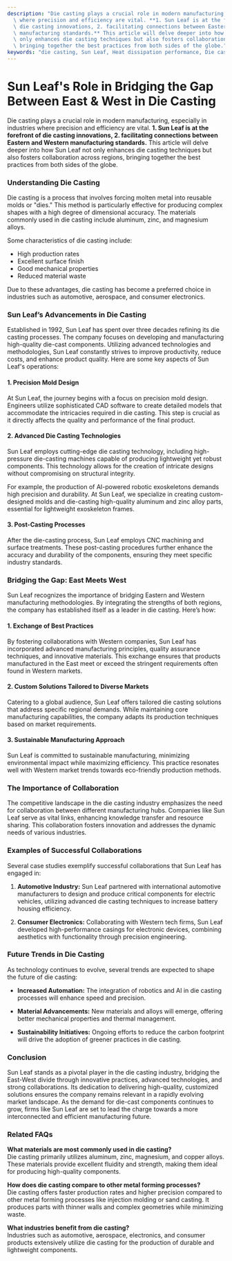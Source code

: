 ```yaml
---
description: "Die casting plays a crucial role in modern manufacturing, especially in industries\
  \ where precision and efficiency are vital. **1. Sun Leaf is at the forefront of\
  \ die casting innovations, 2. facilitating connections between Eastern and Western\
  \ manufacturing standards.** This article will delve deeper into how Sun Leaf not\
  \ only enhances die casting techniques but also fosters collaboration across regions,\
  \ bringing together the best practices from both sides of the globe."
keywords: "die casting, Sun Leaf, Heat dissipation performance, Die casting process"
---
```

# Sun Leaf's Role in Bridging the Gap Between East & West in Die Casting

Die casting plays a crucial role in modern manufacturing, especially in industries where precision and efficiency are vital. **1. Sun Leaf is at the forefront of die casting innovations, 2. facilitating connections between Eastern and Western manufacturing standards.** This article will delve deeper into how Sun Leaf not only enhances die casting techniques but also fosters collaboration across regions, bringing together the best practices from both sides of the globe.

### Understanding Die Casting

Die casting is a process that involves forcing molten metal into reusable molds or "dies." This method is particularly effective for producing complex shapes with a high degree of dimensional accuracy. The materials commonly used in die casting include aluminum, zinc, and magnesium alloys. 

Some characteristics of die casting include:

- High production rates
- Excellent surface finish
- Good mechanical properties
- Reduced material waste

Due to these advantages, die casting has become a preferred choice in industries such as automotive, aerospace, and consumer electronics.

### Sun Leaf’s Advancements in Die Casting

Established in 1992, Sun Leaf has spent over three decades refining its die casting processes. The company focuses on developing and manufacturing high-quality die-cast components. Utilizing advanced technologies and methodologies, Sun Leaf constantly strives to improve productivity, reduce costs, and enhance product quality. Here are some key aspects of Sun Leaf's operations:

#### **1. Precision Mold Design**

At Sun Leaf, the journey begins with a focus on precision mold design. Engineers utilize sophisticated CAD software to create detailed models that accommodate the intricacies required in die casting. This step is crucial as it directly affects the quality and performance of the final product.

#### **2. Advanced Die Casting Technologies**

Sun Leaf employs cutting-edge die casting technology, including high-pressure die-casting machines capable of producing lightweight yet robust components. This technology allows for the creation of intricate designs without compromising on structural integrity. 

For example, the production of AI-powered robotic exoskeletons demands high precision and durability. At Sun Leaf, we specialize in creating custom-designed molds and die-casting high-quality aluminum and zinc alloy parts, essential for lightweight exoskeleton frames.

#### **3. Post-Casting Processes**

After the die-casting process, Sun Leaf employs CNC machining and surface treatments. These post-casting procedures further enhance the accuracy and durability of the components, ensuring they meet specific industry standards. 

### Bridging the Gap: East Meets West

Sun Leaf recognizes the importance of bridging Eastern and Western manufacturing methodologies. By integrating the strengths of both regions, the company has established itself as a leader in die casting. Here’s how:

#### **1. Exchange of Best Practices**

By fostering collaborations with Western companies, Sun Leaf has incorporated advanced manufacturing principles, quality assurance techniques, and innovative materials. This exchange ensures that products manufactured in the East meet or exceed the stringent requirements often found in Western markets.

#### **2. Custom Solutions Tailored to Diverse Markets**

Catering to a global audience, Sun Leaf offers tailored die casting solutions that address specific regional demands. While maintaining core manufacturing capabilities, the company adapts its production techniques based on market requirements. 

#### **3. Sustainable Manufacturing Approach**

Sun Leaf is committed to sustainable manufacturing, minimizing environmental impact while maximizing efficiency. This practice resonates well with Western market trends towards eco-friendly production methods.

### The Importance of Collaboration

The competitive landscape in the die casting industry emphasizes the need for collaboration between different manufacturing hubs. Companies like Sun Leaf serve as vital links, enhancing knowledge transfer and resource sharing. This collaboration fosters innovation and addresses the dynamic needs of various industries.

### Examples of Successful Collaborations

Several case studies exemplify successful collaborations that Sun Leaf has engaged in:

1. **Automotive Industry:** Sun Leaf partnered with international automotive manufacturers to design and produce critical components for electric vehicles, utilizing advanced die casting techniques to increase battery housing efficiency.
  
2. **Consumer Electronics:** Collaborating with Western tech firms, Sun Leaf developed high-performance casings for electronic devices, combining aesthetics with functionality through precision engineering.

### Future Trends in Die Casting

As technology continues to evolve, several trends are expected to shape the future of die casting:

- **Increased Automation:** The integration of robotics and AI in die casting processes will enhance speed and precision.

- **Material Advancements:** New materials and alloys will emerge, offering better mechanical properties and thermal management.

- **Sustainability Initiatives:** Ongoing efforts to reduce the carbon footprint will drive the adoption of greener practices in die casting.

### Conclusion

Sun Leaf stands as a pivotal player in the die casting industry, bridging the East-West divide through innovative practices, advanced technologies, and strong collaborations. Its dedication to delivering high-quality, customized solutions ensures the company remains relevant in a rapidly evolving market landscape. As the demand for die-cast components continues to grow, firms like Sun Leaf are set to lead the charge towards a more interconnected and efficient manufacturing future.

### Related FAQs

**What materials are most commonly used in die casting?**  
Die casting primarily utilizes aluminum, zinc, magnesium, and copper alloys. These materials provide excellent fluidity and strength, making them ideal for producing high-quality components.

**How does die casting compare to other metal forming processes?**  
Die casting offers faster production rates and higher precision compared to other metal forming processes like injection molding or sand casting. It produces parts with thinner walls and complex geometries while minimizing waste.

**What industries benefit from die casting?**  
Industries such as automotive, aerospace, electronics, and consumer products extensively utilize die casting for the production of durable and lightweight components.
